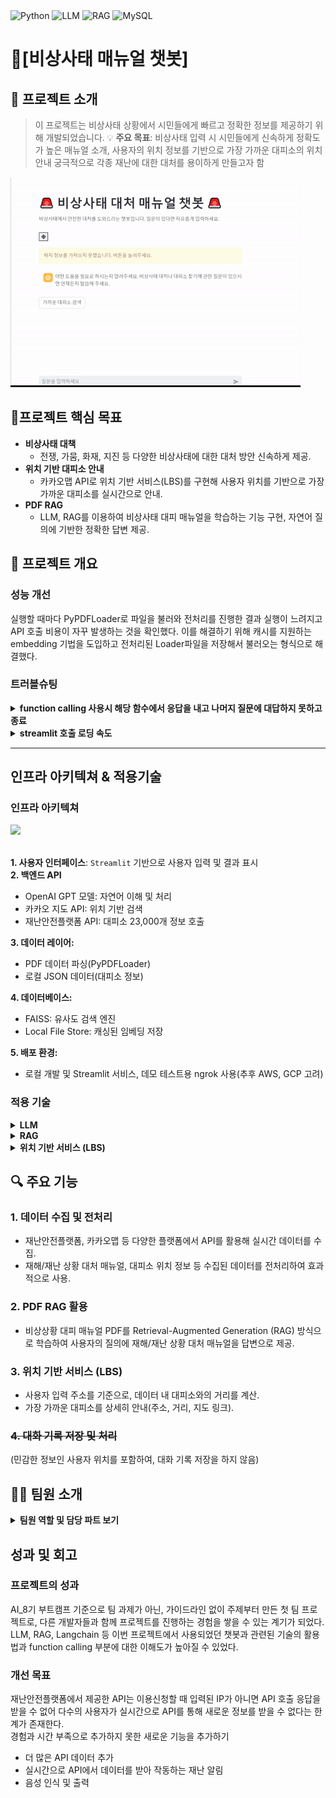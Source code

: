 <div align="left">

  <img src="https://img.shields.io/badge/Backend-Python-blue?style=flat-square&logo=python&logoColor=white" alt="Python">
  <img src="https://img.shields.io/badge/AI-LLM-orange?style=flat-square" alt="LLM">
  <img src="https://img.shields.io/badge/AI-RAG-green?style=flat-square" alt="RAG">
  <img src="https://img.shields.io/badge/Database-MySQL-lightblue?style=flat-square&logo=mysql&logoColor=white" alt="MySQL">
</div>

# **🚨[비상사태 매뉴얼 챗봇]**
## 🌟 **프로젝트 소개**
> 이 프로젝트는 비상사태 상황에서 시민들에게 빠르고 정확한 정보를 제공하기 위해 개발되었습니다.
> 💡 **주요 목표**: 비상사태 입력 시 시민들에게 신속하게 정확도가 높은 매뉴얼 소개, 사용자의 위치 정보를 기반으로 가장 가까운 대피소의 위치 안내
궁극적으로 각종 재난에 대한 대처를 용이하게 만들고자 함

<img src="SourceCode/리드미시연영상1.gif">

## 🎯**프로젝트 핵심 목표**
- **비상사태 대책**
  - 전쟁, 가뭄, 화재, 지진 등 다양한 비상사태에 대한 대처 방안 신속하게 제공.
- **위치 기반 대피소 안내**  
  - 카카오맵 API로 위치 기반 서비스(LBS)를 구현해 사용자 위치를 기반으로 가장 가까운 대피소를 실시간으로 안내.
- **PDF RAG**  
  - LLM, RAG를 이용하여 비상사태 대피 매뉴얼을 학습하는 기능 구현, 자연어 질의에 기반한 정확한 답변 제공.


## 📝 **프로젝트 개요**
### **성능 개선**
실행할 때마다 PyPDFLoader로 파일을 불러와 전처리를 진행한 결과 실행이 느려지고 API 호출 비용이 자꾸 발생하는 것을 확인했다.
이를 해결하기 위해 캐시를 지원하는 embedding 기법을 도입하고 전처리된 Loader파일을 저장해서 불러오는 형식으로 해결했다. 

### **트러블슈팅**
<details><summary><strong> function calling 사용시 해당 함수에서 응답을 내고 나머지 질문에 대답하지 못하고 종료 </strong></summary>

**문제**: 함수호출을 사용했을때 반환한 결과를 그대로 응답하고 나머지 질문에는 대답을 못하는 문제가 발생했습니다.
예를 들어:

>user: 서울시청역이야, 비상상황 대처 매뉴얼을 알려줘. 
assistant: 서울시청역 근처 대피소 정보만 반환하고 비상상황 대처 매뉴얼에는 응답하지 않고 대답이 종료되었습니다.

1. <b>함수 호출 및 응답 저장 프로세스: </b>
- <b>문제</b>: 함수 호출 후 반환된 `arguments`가 문자열(JSON) 또는 딕셔너리일 수 있어 처리 방식이 달라야 합니다. 
- <b>수정</b>: 반환값의 타입을 확인하여 파싱 과정을 다르게 처리했습니다

2. <b>파싱과 데이터 저장의 이유:</b>
- <b>문제</b>: 함수의 반환 데이터를 모델이 다시 사용할 수 있도록 대화 기록에 저장했습니다
- <b>수정</b>: `FunctionMessage` 를 생성하고 이를 대화 기록에 추가했습니다

3. <b>저장된 데이터를 모델에 재사용:</b>
- <b>문제</b>: 함수 호출 후 모델이 대화 흐름을 이어가려면, 함수 응답이 필요합니다
- <b>수정</b>: 대화 기록을 모델에 전달해 새로운 응답 생성합니다
</details>

<details><summary><strong>streamlit 호출 로딩 속도</strong></summary>
<b>문제</b>: Streamlit 구현 과정에서 본 llm.py 파일을 실행하면, doc loader 과정을 거쳐서 실행이 느려지고 있는것을 확인했습니다.
- <b>문제</b>: 실행을 할 때마다 PyPDFLoader로 파일을 불러와 전처리를 진행한 결과 실행이 느려지고 비용이 발생하는 것을 확인했습니다.
- <b>수정</b>: 전처리된 Loader 파일을 저장해서 불러오는 형식으로 해결했습니다.


</details>


---

## 인프라 아키텍쳐 & 적용기술
### 인프라 아키텍쳐
![](SourceCode\FigJam_basics.jpg)

<b><br>1. 사용자 인터페이스</b>: `Streamlit` 기반으로 사용자 입력 및 결과 표시</br>
<b> 2. 백엔드 API</b>
- OpenAI GPT 모델: 자연어 이해 및 처리
- 카카오 지도 API: 위치 기반 검색
- 재난안전플랫폼 API: 대피소 23,000개 정보 호출


<b>3. 데이터 레이어: </b>
- PDF 데이터 파싱(PyPDFLoader)
- 로컬 JSON 데이터(대피소 정보)

<b>4. 데이터베이스: </b>
- FAISS: 유사도 검색 엔진
- Local File Store: 캐싱된 임베딩 저장

<b>5. 배포 환경: </b>
- 로컬 개발 및 Streamlit 서비스, 데모 테스트용 ngrok 사용(추후 AWS, GCP 고려)


### 적용 기술
<details><summary><strong>LLM</strong></summary>
OpenAI의 GTP-4o API를 이용하여 사용자의 자연어 질의에 자동으로 응답을 생성해 출력하는 기능 구현 <br>
답변을 생성할 때 RAG, function calling을 이용해 비상 상황에 대한 대처 방법 또는 입력 위치에 따라 가장 가까운 대피소 위치 정보를 반환받아 답변 생성에 사용 <br></br>
사용된 시스템 프롬프트: 

``` 
chat_template = ChatPromptTemplate.from_messages(
    [
        ("system", (
            "당신은 비상사태 대처 매뉴얼 전문 챗봇입니다. "
            "재난 상황(지진, 화재, 홍수, 전쟁 등)이 발생했을 때 사용자가 안전하게 대피할 수 있도록 최적의 정보를 제공하는 것이 목표입니다.\n\n"
            "제공된 컨텍스트만 사용해서, 질문에 답변하세요."
            "아래의 지침에 따라 응답하세요:\n"
            "1. 역할 정의: 사용자에게 신뢰할 수 있는 정보를 제공하고, 필요한 경우 함수 호출을 통해 가장 가까운 대피소를 추천하세요.\n"
            "2. 대화 스타일: 간결하고 명확하며 사용자 친화적인 언어를 사용하고, 긴급 상황에 맞는 전문적인 톤을 유지하세요.\n"
            "3. 긴급 연락처: 추가적인 도움이 필요할 경우 즉시 긴급 연락처(예: 119, 112)를 안내하세요.\n"
            "4. 정보의 정확성과 최신성: 최신 데이터를 결합해 응답하세요. 데이터 부족 시 안전한 방향으로 안내하고 추가 도움을 요청하도록 권장하세요.\n"
            "5. 함수 호출 지침: 대피소 검색이나 위치 관련 질문에 적절한 함수를 호출하여 데이터를 검색하세요.\n"
            "6. 다양한 사용자 고려: 복잡한 용어 대신 쉬운 표현을 사용하세요.\n"
            "7. 추가 지침: 필요한 경우 질문을 되묻고, 제공 정보가 명확한지 점검하세요."
        )),
        ("human", "안녕하세요!"),
        ("ai", "안녕하세요! 저는 비상사태에서 안전한 대처를 도와드리는 전문 AI 챗봇입니다. 무엇을 도와드릴까요?"),
        ("human", "{user_input}"),
    ]
)
```

</details>

<details><summary><strong>RAG</strong></summary>
PDF와 재난안전데이터공유플랫폼에서 가져온 API에서 대응법을 학습해 VectorDB에 임베딩된 데이터를 저장, 사용자의 질문에 관련된 데이터를 검색해 결과 데이터를 LLM에 전달해 정확도 높은 답변 생성<br>
대피소의 위치 데이터의 경우, 제공되는 API의 한계로 인해 등록된 IP 외에는 API의 사용이 불가하여 SourceCode 디렉토리 안에 API로부터 응답받은 json파일이 미리 저장되어 있다.<br>
재난 상황에 대한 사용자의 질문을 받아 자연어 질의에 기반한 정확한 답변 제공 <br></br>

사전에 전처리된 데이터가 preprocessed_data_path 변수가 지정하는 디렉토리에 저장되어 있다면 API 호출 비용을 아끼기 위해 저장되어있던 전처리된 데이터를 사용
preprocessed_data_path의 디폴트값은 'SourceCode/preprocessed_docs.pkl'이다. 

필요없는 텍스트를 줄이기 위해 다음의 전처리 과정을 수행: 
- "비상시 국민행동요령 알아야 안전하다"로 시작한다면 제거
- 특정 패턴이 시작 부분에 있으면 제거
- 기타 불필요한 줄바꿈, 공백, 특수문자 정리

각 전처리가 끝난 데이터는 preprocessed_data_path 디렉토리에 저장됨
전처리가 끝난 데이터는 임베딩되어 VectorDB에 저장

FAISS와 Pandas를 이용해 벡터DB 구현 
캐시 지원 임베딩, OpenAI 임베딩 모델(text-embedding-3-small) 사용
</details>

<details><summary><strong>위치 기반 서비스 (LBS)</strong></summary>
카카오맵 API를 이용하여 검색한 위치의 경도와 위도를 반환함<br>
function calling을 통해서 현재 위치에서 가장 가까운 대피소 위치 반환

(대피소 위치정보의 경우 API의 한계로 정해진 IP 외에는 API로부터 응답을 받을 수 없어 Source 디렉토리에 미리 API의 응답 패킷인 shelters.json을 저장해두었다.)
대피소 위치정보의 전처리 과정은 다음과 같다: 
- DMS를 소수점 좌표로 변환, 위도와 경도에 각각 수행
- 시설명, 주소, 위도, 경도를 제외한 불필요한 데이터 정리

<details><summary><strong>get_coordinates(query)</strong></summary>
카카오 API를 호출해 사용자가 입력한 주소를 검색, 검색결과가 없을 경우 키워드를 이용해 주소 검색
검색한 주소의 좌표 반환
</details>

<details><summary><strong>haversine_distance(lat1, lon1, lat2, lon2)</strong></summary>
두 장소의 위도와 경도를 받아 두 지점 사이의 거리를 킬로미터 단위로 계산
</details>

<details><summary><strong>find_nearest_shelters(latitude, longitude, address) -> str</strong></summary>
주어진 위도와 경도 또는 주소를 기준으로 가장 가까운 대피소 검색
만약 사용자가 입력으로 주소를 주었을 경우 해당 주소를 좌표로 전환

- <b>calculate_distance(row)</b>: 
전처리된 데이터프레임의 각 행에 haversine_distance()를 적용해 사용자의 위치와 대피소의 거리를 계산하는 함수

계산된 거리 중 null이 아닌 값만 유효한 값으로 취급해 유효하지 않은 값은 이후의 과정에서 배제한다. 
남은 대피소 중 거리 기준으로 정렬해 상위 3개만 선택해 결과 문자열을 생성하고 LLM으로 전달한다.  
</details>

</details>

## 🔍 **주요 기능**
### 1. **데이터 수집 및 전처리**  
   - 재난안전플랫폼, 카카오맵 등 다양한 플랫폼에서 API를 활용해 실시간 데이터를 수집. 
   - 재해/재난 상황 대처 매뉴얼, 대피소 위치 정보 등 수집된 데이터를 전처리하여 효과적으로 사용.

### 2. **PDF RAG 활용**  
   - 비상상황 대피 매뉴얼 PDF를 Retrieval-Augmented Generation (RAG) 방식으로 학습하여 사용자의 질의에 재해/재난 상황 대처 매뉴얼을 답변으로 제공.

### 3. **위치 기반 서비스 (LBS)**  
   - 사용자 입력 주소를 기준으로, 데이터 내 대피소와의 거리를 계산.  
   - 가장 가까운 대피소를 상세히 안내(주소, 거리, 지도 링크).

### ~~4. 대화 기록 저장 및 처리~~
(민감한 정보인 사용자 위치를 포함하여, 대화 기록 저장을 하지 않음)

## 👩‍💻 **팀원 소개**
<details>
<summary><strong>팀원 역할 및 담당 파트 보기</strong></summary>

>### 🧑 **박성규(팀장)**
- **담당 파트:** function calling 설계, 프론트엔드 구현(streamlit 기반 챗봇 인터페이스)
- **역할:** SA문서 관리, 발표 🎤  
- [GitHub 링크](https://github.com/PSG4160)

>### 👨‍💻 **김광림**
- **담당 파트:** api 데이터 수집, system_prompt 작성, 음성 입출력 기능 설계, Query_Decomposition 설계, 시연 영상 제작
- **역할:** 시연영상 🎥  
- [GitHub 링크](https://github.com/bgt30)

>### 👨‍🔬 **조현민**
- **담당 파트:** 데이터 수집, 데이터 전처리 
- **역할:** SA 문서관리 📄  
- [GitHub 링크](https://github.com/ddangddang-e)

>### 👨‍💻 **정윤우**
- **담당 파트:** 데이터 수집(PDF매뉴얼, API 데이터), LLM_RAG
- **역할:** README 작성📝  
- [GitHub 링크](https://github.com/mireuk-git)

>### 👨‍💻 **최해찬**
- **담당 파트:** 데이터 전처리, function calling 설계 및 구현  
- **역할:** jira workflow, PPT 제작🖼️  
- [GitHub 링크](https://github.com/)

<details>
<summary><strong>999조 그라운드룰 조회하기</strong></summary>

<details>
<summary><strong>Git 관련 작업 시 준수해야 할 규칙입니다.</strong></summary>

### 기본 규칙

1. **작업 시작 전 최신 상태 동기화**  
   항상 작업 전 `git fetch origin`을 통해 원격 저장소의 최신 정보를 동기화합니다.

2. **개인 브랜치에서 작업**  
   각자 자신의 브랜치에서 작업하며, 다른 조원의 브랜치를 수정하지 않도록 유의하세요.

3. **Merge 규칙**  
   main 브랜치로 Merge 시, Pull Request에서 **최소 1명**의 조원 확인(Review Approval)을 받아야 합니다.

4. **충돌 해결**  
   충돌이 발생한 경우, 팀원 간 충분히 공유하여 협업으로 문제를 해결합니다.

5. **위 내용과 더불어 플로우 로직이 이해가 쉽도록 작성 부탁드립니다.**

### 회의 규칙

1. 특별한 일이 없다면, 오전 10시와 오후4시에 회의 진행
2. 특강 등 일정이 있어 앞서 정한 시간에 회의를 진행할 수 없다면, 임의로 회의시간을 정해서 회의 진행

</details>

</details>

</details>

## **성과 및 회고**
### **프로젝트의 성과**
AI_8기 부트캠프 기준으로 팀 과제가 아닌, 가이드라인 없이 주제부터 만든 첫 팀 프로젝트로, 다른 개발자들과 함께 프로젝트를 진행하는 경험을 쌓을 수 있는 계기가 되었다. <br>
LLM, RAG, Langchain 등 이번 프로젝트에서 사용되었던 챗봇과 관련된 기술의 활용법과 function calling 부분에 대한 이해도가 높아질 수 있었다. 

### **개선 목표**
재난안전플랫폼에서 제공한 API는 이용신청할 때 입력된 IP가 아니면 API 호출 응답을 받을 수 없어 다수의 사용자가 실시간으로 API를 통해 새로운 정보를 받을 수 없다는 한계가 존재한다. <br>
경험과 시간 부족으로 추가하지 못한 새로운 기능을 추가하기
- 더 많은 API 데이터 추가
- 실시간으로 API에서 데이터를 받아 작동하는 재난 알림
- 음성 인식 및 출력 